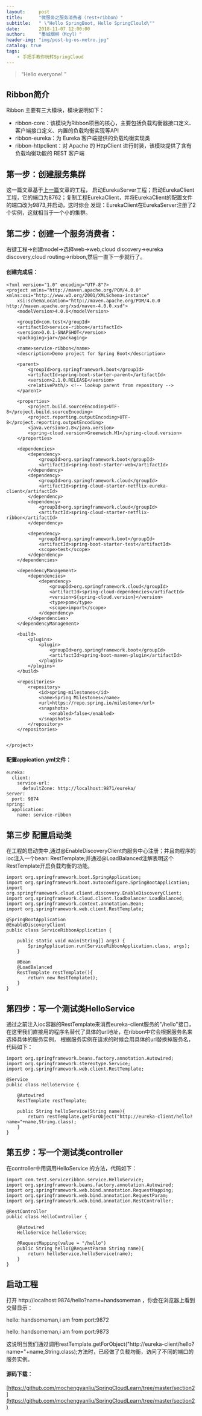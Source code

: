 ```yaml
---
layout:     post
title:      "微服务之服务消费者（rest+ribbon）"
subtitle:   " \"Hello SpringBoot, Hello SpringClould\""
date:       2018-11-07 12:00:00
author:     "墨城烟柳（Mcyl）"
header-img: "img/post-bg-os-metro.jpg"
catalog: true
tags:
    - 手把手教你玩转SpringCloud
---
```


> “Hello everyone! ”


## Ribbon简介

Ribbon 主要有三大模块，模块说明如下：

-  ribbon-core：该模块为Ribbon项目的核心，主要包括负载均衡器接口定义、客户端接口定义、内置的负载均衡实现等API
-  ribbon-eureka：为 Eureka 客户端提供的负载均衡实现类
-  ribbon-httpclient：对 Apache 的 HttpClient 进行封装，该模块提供了含有负载均衡功能的 REST 客户端


## 第一步：创建服务集群

这一篇文章基于[上一篇](https://mochengyanliu.github.io/2018/10/31/微服务之服务注册与发现-Eureka-2018/)文章的工程，
启动EurekaServer工程；启动EurekaClient工程，它的端口为8762；复制工程EurekaClient，并将EurekaClient的配置文件的端口改为9873,并启动，这时你会
发现：EurekaClient在EurekaServer注册了2个实例，这就相当于一个小的集群。


## 第二步：创建一个服务消费者： 

右键工程->创建model->选择web->web,cloud discovery->eureka discovery,cloud routing->ribbon,然后一直下一步就行了。

####  创建完成后：

	<?xml version="1.0" encoding="UTF-8"?>
	<project xmlns="http://maven.apache.org/POM/4.0.0" xmlns:xsi="http://www.w3.org/2001/XMLSchema-instance"
		xsi:schemaLocation="http://maven.apache.org/POM/4.0.0 http://maven.apache.org/xsd/maven-4.0.0.xsd">
		<modelVersion>4.0.0</modelVersion>

		<groupId>com.test</groupId>
		<artifactId>service-ribbon</artifactId>
		<version>0.0.1-SNAPSHOT</version>
		<packaging>jar</packaging>

		<name>service-ribbon</name>
		<description>Demo project for Spring Boot</description>

		<parent>
			<groupId>org.springframework.boot</groupId>
			<artifactId>spring-boot-starter-parent</artifactId>
			<version>2.1.0.RELEASE</version>
			<relativePath/> <!-- lookup parent from repository -->
		</parent>

		<properties>
			<project.build.sourceEncoding>UTF-8</project.build.sourceEncoding>
			<project.reporting.outputEncoding>UTF-8</project.reporting.outputEncoding>
			<java.version>1.8</java.version>
			<spring-cloud.version>Greenwich.M1</spring-cloud.version>
		</properties>

		<dependencies>
			<dependency>
				<groupId>org.springframework.boot</groupId>
				<artifactId>spring-boot-starter-web</artifactId>
			</dependency>
			<dependency>
				<groupId>org.springframework.cloud</groupId>
				<artifactId>spring-cloud-starter-netflix-eureka-client</artifactId>
			</dependency>
			<dependency>
				<groupId>org.springframework.cloud</groupId>
				<artifactId>spring-cloud-starter-netflix-ribbon</artifactId>
			</dependency>

			<dependency>
				<groupId>org.springframework.boot</groupId>
				<artifactId>spring-boot-starter-test</artifactId>
				<scope>test</scope>
			</dependency>
		</dependencies>

		<dependencyManagement>
			<dependencies>
				<dependency>
					<groupId>org.springframework.cloud</groupId>
					<artifactId>spring-cloud-dependencies</artifactId>
					<version>${spring-cloud.version}</version>
					<type>pom</type>
					<scope>import</scope>
				</dependency>
			</dependencies>
		</dependencyManagement>

		<build>
			<plugins>
				<plugin>
					<groupId>org.springframework.boot</groupId>
					<artifactId>spring-boot-maven-plugin</artifactId>
				</plugin>
			</plugins>
		</build>

		<repositories>
			<repository>
				<id>spring-milestones</id>
				<name>Spring Milestones</name>
				<url>https://repo.spring.io/milestone</url>
				<snapshots>
					<enabled>false</enabled>
				</snapshots>
			</repository>
		</repositories>


	</project>
	

#### 配置appication.yml文件：

	eureka:
	  client:
		service-url:
		  defaultZone: http://localhost:9871/eureka/
	server:
	  port: 9874
	spring:
	  application:
		name: service-ribbon


## 第三步 配置启动类

在工程的启动类中,通过@EnableDiscoveryClient向服务中心注册；并且向程序的ioc注入一个bean: RestTemplate;并通过@LoadBalanced注解表明这个RestTemplate开启负载均衡的功能。

	import org.springframework.boot.SpringApplication;
	import org.springframework.boot.autoconfigure.SpringBootApplication;
	import org.springframework.cloud.client.discovery.EnableDiscoveryClient;
	import org.springframework.cloud.client.loadbalancer.LoadBalanced;
	import org.springframework.context.annotation.Bean;
	import org.springframework.web.client.RestTemplate;

	@SpringBootApplication
	@EnableDiscoveryClient
	public class ServiceRibbonApplication {

		public static void main(String[] args) {
			SpringApplication.run(ServiceRibbonApplication.class, args);
		}

		@Bean
		@LoadBalanced
		RestTemplate restTemplate(){
			return new RestTemplate();
		}
	}


## 第四步：写一个测试类HelloService

通过之前注入ioc容器的RestTemplate来消费eureka-client服务的"/hello"接口，
在这里我们直接用的程序名替代了具体的url地址，在ribbon中它会根据服务名来选择具体的服务实例，
根据服务实例在请求的时候会用具体的url替换掉服务名，代码如下：

	import org.springframework.beans.factory.annotation.Autowired;
	import org.springframework.stereotype.Service;
	import org.springframework.web.client.RestTemplate;

	@Service
	public class HelloService {

		@Autowired
		RestTemplate restTemplate;

		public String helloService(String name){
			return restTemplate.getForObject("http://eureka-client/hello?name="+name,String.class);
		}
	}

## 第五步：写一个测试类controller

在controller中用调用HelloService 的方法，代码如下：

	import com.test.serviceribbon.service.HelloService;
	import org.springframework.beans.factory.annotation.Autowired;
	import org.springframework.web.bind.annotation.RequestMapping;
	import org.springframework.web.bind.annotation.RequestParam;
	import org.springframework.web.bind.annotation.RestController;

	@RestController
	public class HelloController {

		@Autowired
		HelloService helloService;

		@RequestMapping(value = "/hello")
		public String hello(@RequestParam String name){
			return helloService.helloService(name);
		}
	}

## 启动工程

打开 http://localhost:9874/hello?name=handsomeman ，你会在浏览器上看到交替显示：

hello: handsomeman,i am from port:9872

hello: handsomeman,i am from port:9873

这说明当我们通过调用restTemplate.getForObject("http://eureka-client/hello?name="+name,String.class);方法时，已经做了负载均衡，访问了不同的端口的服务实例。

####  源码下载：

[https://github.com/mochengyanliu/SpringCloudLearn/tree/master/section2](https://github.com/mochengyanliu/SpringCloudLearn/tree/master/section2)

